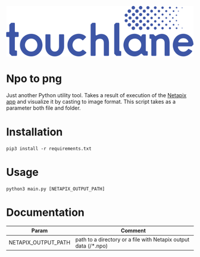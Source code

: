 ![LOGO](https://github.com/touchlane/NetapixTools/blob/master/Assets/logo.svg)

# Npo to png

Just another Python utility tool. Takes a result of execution of the [Netapix app](https://github.com/touchlane/Netapix) and visualize it by casting to image format. This script takes as a parameter both file and folder. 

# Installation

```
pip3 install -r requirements.txt
```

# Usage

```
python3 main.py [NETAPIX_OUTPUT_PATH]
```

# Documentation

| Param | Comment |
| ------------- | ------------- |
| NETAPIX_OUTPUT_PATH | path to a directory or a file with Netapix output data (/*.npo)|
